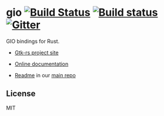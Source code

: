# gio [![Build Status](https://travis-ci.org/gtk-rs/gio.png?branch=master)](https://travis-ci.org/gtk-rs/gio) [![Build status](https://ci.appveyor.com/api/projects/status/4773nkca4q8ayn4x/branch/master?svg=true)](https://ci.appveyor.com/project/GuillaumeGomez/gio) [![Gitter](https://badges.gitter.im/Join%20Chat.svg)](https://gitter.im/gtk-rs/gtk)

GIO bindings for Rust.

- [Gtk-rs project site](http://gtk-rs.org/)

- [Online documentation](http://gtk-rs.org/docs/)

- [Readme](https://github.com/gtk-rs/gtk/blob/master/README.md) in our
  [main repo](https://github.com/gtk-rs/gtk)

## License

MIT
